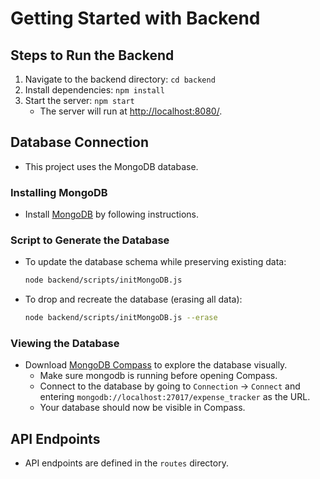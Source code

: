 # Getting Started with Backend

## Steps to Run the Backend
1. Navigate to the backend directory: `cd backend`
2. Install dependencies: `npm install`
3. Start the server: `npm start`
   - The server will run at [http://localhost:8080/](http://localhost:8080/).

## Database Connection
- This project uses the MongoDB database.

### Installing MongoDB
- Install [MongoDB](https://www.mongodb.com/docs/manual/installation/#mongodb-installation-tutorials) by following instructions.

### Script to Generate the Database
- To update the database schema while preserving existing data:
  ```sh
  node backend/scripts/initMongoDB.js
  ```
- To drop and recreate the database (erasing all data):
  ```sh
  node backend/scripts/initMongoDB.js --erase
  ```

### Viewing the Database
- Download [MongoDB Compass](https://www.mongodb.com/try/download/compass) to explore the database visually.
  - Make sure mongodb is running before opening Compass.
  - Connect to the database by going to `Connection` -> `Connect` and entering `mongodb://localhost:27017/expense_tracker` as the URL. 
  - Your database should now be visible in Compass.

## API Endpoints
- API endpoints are defined in the `routes` directory.
